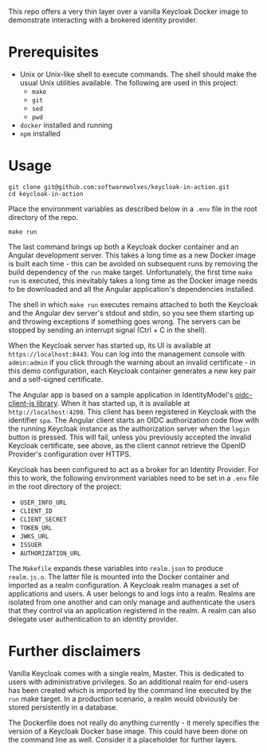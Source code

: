 This repo offers a very thin layer over a vanilla Keycloak Docker image to demonstrate interacting with a brokered identity provider.

# Prerequisites

* Unix or Unix-like shell to execute commands. The shell should make the usual Unix utilities available. The following are used in this project:
  * `make`
  * `git`
  * `sed`
  * `pwd`
* `docker` installed and running
* `npm` installed

# Usage

```
git clone git@github.com:softwarewolves/keycloak-in-action.git
cd keycloak-in-action
```
Place the environment variables as described below in a `.env` file in the root directory of the repo.
```
make run
```

The last command brings up both a Keycloak docker container and an Angular development server. This takes a long time as a new Docker image is built each time - this can be avoided on subsequent runs by removing the build dependency of the `run` make target. Unfortunately, the first time `make run` is executed, this inevitably takes a long time as the Docker image needs to be downloaded and all the Angular application's dependencies installed.

The shell in which `make run` executes remains attached to both the Keycloak and the Angular dev server's stdout and stdin, so you see them starting up and throwing exceptions if something goes wrong. The servers can be stopped by sending an interrupt signal (Ctrl + C in the shell).

When the Keycloak server has started up, its UI is available at `https://localhost:8443`. You can log into the management console with `admin:admin` if you click through the warning about an invalid certificate - in this demo configuration, each Keycloak container generates a new key pair and a self-signed certificate.

The Angular app is based on a sample application in IdentityModel's [oidc-client-js library](https://github.com/IdentityModel/oidc-client-js). When it has started up, it is available at `http://localhost:4200`. This client has been registered in Keycloak with the identifier `spa`. The Angular client starts an OIDC authorization code flow with the running Keycloak instance as the authorization server when the `login` button is pressed. This will fail, unless you previously accepted the invalid Keycloak certificate, see above, as the client cannot retrieve the OpenID Provider's configuration over HTTPS.

Keycloak has been configured to act as a broker for an Identity Provider. For this to work, the following environment variables need to be set in a `.env` file in the root directory of the project:
* `USER_INFO_URL`
* `CLIENT_ID`
* `CLIENT_SECRET`
* `TOKEN_URL`
* `JWKS_URL`
* `ISSUER`
* `AUTHORIZATION_URL`

The `Makefile` expands these variables into `realm.json` to produce `realm.js.o`. The latter file is mounted into the Docker container and imported as a realm configuration. A Keycloak realm manages a set of applications and users. A user belongs to and logs into a realm. Realms are isolated from one another and can only manage and authenticate the users that they control via an application registered in the realm. A realm can also delegate user authentication to an identity provider.

# Further disclaimers

Vanilla Keycloak comes with a single realm, Master. This is dedicated to users with administrative privileges. So an additional realm for end-users has been created which is imported by the command line executed by the `run` make target. In a production scenario, a realm would obviously be stored persistently in a database.

The Dockerfile does not really do anything currently - it merely specifies the version of a Keycloak Docker base image. This could have been done on the command line as well. Consider it a placeholder for further layers.
